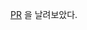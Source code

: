 [PR](https://github.com/BootstrapDash/star-admin2-free-admin-template/pull/1#issue-701579013) 을 날려보았다.
